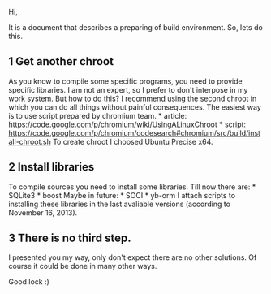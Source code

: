 Hi,

It is a document that describes a preparing of build environment. So, lets do this.

1 Get another chroot
---------------------
As you know to compile some specific programs, you need to provide specific libraries. I am not an expert, so I prefer to don't interpose in my work system. But how to do this? I recommend using the second chroot in which you can do all things without painful consequences.
The easiest way is to use script prepared by chromium team.
    * article: https://code.google.com/p/chromium/wiki/UsingALinuxChroot
    * script: https://code.google.com/p/chromium/codesearch#chromium/src/build/install-chroot.sh
To create chroot I choosed Ubuntu Precise x64.

2 Install libraries
--------------------
To compile sources you need to install some libraries.
Till now there are:
    * SQLite3
    * boost
Maybe in future:
    * SOCI
    * yb-orm
I attach scripts to installing these libraries in the last avaliable versions (according to November 16, 2013).

3 There is no third step.
--------------------------

I presented you my way, only don't expect there are no other solutions. Of course it could be done in many other ways. 

Good lock :)
